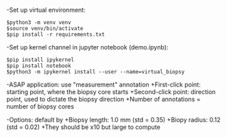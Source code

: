 
-Set up virtual environment:

```
$python3 -m venv venv
$source venv/bin/activate
$pip install -r requirements.txt
```

-Set up kernel channel in jupyter notebook (demo.ipynb):

```
$pip install ipykernel
$pip install notebook
$python3 -m ipykernel install --user --name=virtual_biopsy
```

-ASAP application: use "measurement" annotation
    +First-click point: starting point, where the biopsy core starts
    +Second-click point: direction point, used to dictate the biopsy direction
    +Number of annotations = number of biopsy cores

-Options: default by
    +Biopsy length: 1.0 mm (std = 0.35)
    +Biopy radius: 0.12 (std = 0.02)
    +They should be x10 but large to compute
